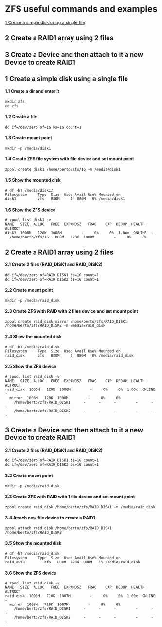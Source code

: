 # ZFS useful commands and examples


[1 Create a simple disk using a single file](https://github.com/robertoarcomano/zfs/blob/master/README.md#1-create-a-simple-disk-using-a-single-file-1)
## 2 Create a RAID1 array using 2 files
## 3 Create a Device and then attach to it a new Device to create RAID1


## 1 Create a simple disk using a single file 
#### 1.1 Create a dir and enter it
```
mkdir zfs
cd zfs
```
#### 1.2 Create a file
```
dd if=/dev/zero of=1G bs=1G count=1
```
#### 1.3 Create mount point
```
mkdir -p /media/disk1
```
#### 1.4 Create ZFS file system with file device and set mount point
```
zpool create disk1 /home/berto/zfs/1G -m /media/disk1
```
#### 1.5 Show the mounted disk
```
# df -hT /media/disk1/
Filesystem     Type  Size  Used Avail Use% Mounted on
disk1          zfs   880M     0  880M   0% /media/disk1
```
#### 1.6 Show the ZFS device
```
# zpool list disk1 -v
NAME   SIZE  ALLOC   FREE  EXPANDSZ   FRAG    CAP  DEDUP  HEALTH  ALTROOT
disk1  1008M   120K  1008M         -     0%     0%  1.00x  ONLINE  -
  /home/berto/zfs/1G  1008M   120K  1008M         -     0%     0%
```

## 2 Create a RAID1 array using 2 files
#### 2.1 Create 2 files (RAID_DISK1 and RAID_DISK2)
```
dd if=/dev/zero of=RAID_DISK1 bs=1G count=1
dd if=/dev/zero of=RAID_DISK2 bs=1G count=1
```
#### 2.2 Create mount point
```
mkdir -p /media/raid_disk
```
#### 2.3 Create ZFS with RAID with 2 files device and set mount point
```
zpool create raid_disk mirror /home/berto/zfs/RAID_DISK1 /home/berto/zfs/RAID_DISK2 -m /media/raid_disk
```
#### 2.4 Show the mounted disk
```
# df -hT /media/raid_disk
Filesystem     Type  Size  Used Avail Use% Mounted on
raid_disk      zfs   880M     0  880M   0% /media/raid_disk
```
#### 2.5 Show the ZFS device
```
# zpool list raid_disk -v
NAME   SIZE  ALLOC   FREE  EXPANDSZ   FRAG    CAP  DEDUP  HEALTH  ALTROOT
raid_disk  1008M   120K  1008M         -     0%     0%  1.00x  ONLINE  -
  mirror  1008M   120K  1008M         -     0%     0%
    /home/berto/zfs/RAID_DISK1      -      -      -         -      -      -
    /home/berto/zfs/RAID_DISK2      -      -      -         -      -      -
```

## 3 Create a Device and then attach to it a new Device to create RAID1
#### 2.1 Create 2 files (RAID_DISK1 and RAID_DISK2)
```
dd if=/dev/zero of=RAID_DISK1 bs=1G count=1
dd if=/dev/zero of=RAID_DISK2 bs=1G count=1
```
#### 3.2 Create mount point
```
mkdir -p /media/raid_disk
```
#### 3.3 Create ZFS with RAID with 1 file device and set mount point
```
zpool create raid_disk /home/berto/zfs/RAID_DISK1 -m /media/raid_disk
```
#### 3.4 Attach new file device to create a RAID1
```
zpool attach raid_disk /home/berto/zfs/RAID_DISK1 /home/berto/zfs/RAID_DISK2
```
#### 3.5 Show the mounted disk
```
# df -hT /media/raid_disk
Filesystem     Type  Size  Used Avail Use% Mounted on
raid_disk         zfs   880M  128K  880M   1% /media/raid_disk
```
#### 3.6 Show the ZFS device
```
# zpool list raid_disk -v
NAME   SIZE  ALLOC   FREE  EXPANDSZ   FRAG    CAP  DEDUP  HEALTH  ALTROOT
raid_disk  1008M   710K  1007M         -     0%     0%  1.00x  ONLINE  -
  mirror  1008M   710K  1007M         -     0%     0%
    /home/berto/zfs/RAID_DISK1      -      -      -         -      -      -
    /home/berto/zfs/RAID_DISK2      -      -      -         -      -      -

```

